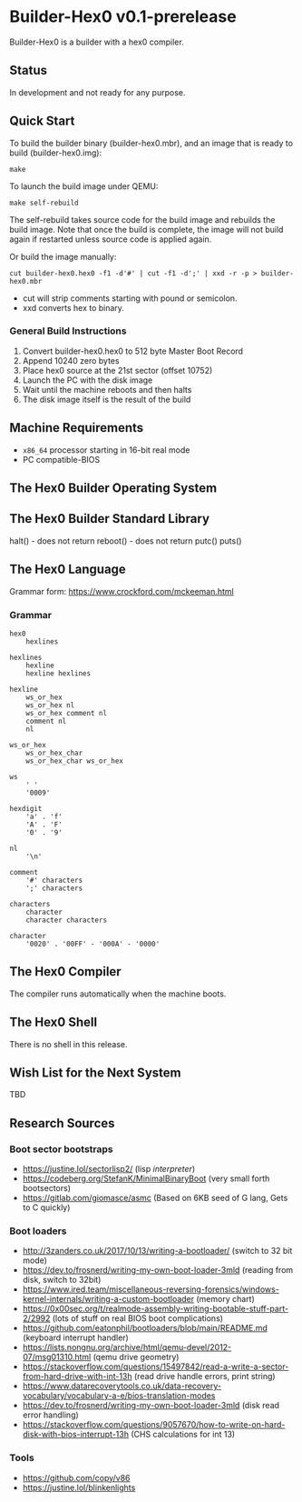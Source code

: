 # Builder-Hex0 v0.1-prerelease
Builder-Hex0 is a builder with a hex0 compiler.

## Status
In development and not ready for any purpose.

## Quick Start

To build the builder binary (builder-hex0.mbr), and an image that is ready to build (builder-hex0.img):

```
make
```

To launch the build image under QEMU:
```
make self-rebuild
```

The self-rebuild takes source code for the build image and rebuilds the build image.
Note that once the build is complete, the image will not build again if restarted unless
source code is applied again.

Or build the image manually:
```
cut builder-hex0.hex0 -f1 -d'#' | cut -f1 -d';' | xxd -r -p > builder-hex0.mbr
```

* cut will strip comments starting with pound or semicolon.
* xxd converts hex to binary.

### General Build Instructions
1. Convert builder-hex0.hex0 to 512 byte Master Boot Record
2. Append 10240 zero bytes
3. Place hex0 source at the 21st sector (offset 10752)
4. Launch the PC with the disk image
5. Wait until the machine reboots and then halts
6. The disk image itself is the result of the build


## Machine Requirements

* `x86_64` processor starting in 16-bit real mode
* PC compatible-BIOS


## The Hex0 Builder Operating System


## The Hex0 Builder Standard Library
halt() - does not return
reboot() - does not return
putc()
puts()

## The Hex0 Language
Grammar form: https://www.crockford.com/mckeeman.html

### Grammar

```
hex0
    hexlines

hexlines
    hexline
    hexline hexlines

hexline
    ws_or_hex
    ws_or_hex nl
    ws_or_hex comment nl
    comment nl
    nl

ws_or_hex
    ws_or_hex_char
    ws_or_hex_char ws_or_hex

ws
    ' '
    '0009'

hexdigit
    'a' . 'f'
    'A' . 'F'
    '0' . '9'

nl
    '\n'

comment
    '#' characters
    ';' characters

characters
    character
    character characters

character
    '0020' . '00FF' - '000A' - '0000'
```

## The Hex0 Compiler
The compiler runs automatically when the machine boots.

## The Hex0 Shell
There is no shell in this release.

## Wish List for the Next System
TBD

## Research Sources

### Boot sector bootstraps
* https://justine.lol/sectorlisp2/  (lisp *interpreter*)
* https://codeberg.org/StefanK/MinimalBinaryBoot   (very small forth bootsectors)
* https://gitlab.com/giomasce/asmc  (Based on 6KB seed of G lang, Gets to C quickly)

### Boot loaders
* http://3zanders.co.uk/2017/10/13/writing-a-bootloader/ (switch to 32 bit mode)
* https://dev.to/frosnerd/writing-my-own-boot-loader-3mld  (reading from disk, switch to 32bit)
* https://www.ired.team/miscellaneous-reversing-forensics/windows-kernel-internals/writing-a-custom-bootloader  (memory chart)
* https://0x00sec.org/t/realmode-assembly-writing-bootable-stuff-part-2/2992 (lots of stuff on real BIOS boot complications)
* https://github.com/eatonphil/bootloaders/blob/main/README.md (keyboard interrupt handler)
* https://lists.nongnu.org/archive/html/qemu-devel/2012-07/msg01310.html (qemu drive geometry)
* https://stackoverflow.com/questions/15497842/read-a-write-a-sector-from-hard-drive-with-int-13h (read drive handle errors, print string)
* https://www.datarecoverytools.co.uk/data-recovery-vocabulary/vocabulary-a-e/bios-translation-modes
* https://dev.to/frosnerd/writing-my-own-boot-loader-3mld (disk read error handling)
* https://stackoverflow.com/questions/9057670/how-to-write-on-hard-disk-with-bios-interrupt-13h (CHS calculations for int 13)

### Tools
* https://github.com/copy/v86
* https://justine.lol/blinkenlights
